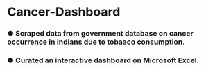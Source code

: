 # Cancer-Dashboard
### ● Scraped data from government database on cancer occurrence in Indians due to tobaaco consumption.
### ● Curated an interactive dashboard on Microsoft Excel.
